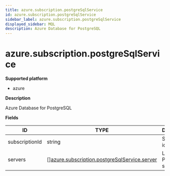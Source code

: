 ```yaml
---
title: azure.subscription.postgreSqlService
id: azure.subscription.postgreSqlService
sidebar_label: azure.subscription.postgreSqlService
displayed_sidebar: MQL
description: Azure Database for PostgreSQL
---
```


# azure.subscription.postgreSqlService

**Supported platform**

- azure

**Description**

Azure Database for PostgreSQL

**Fields**

| ID             | TYPE                                                                                                    | DESCRIPTION                |
| -------------- | ------------------------------------------------------------------------------------------------------- | -------------------------- |
| subscriptionId | string                                                                                                  | Subscription identifier    |
| servers        | &#91;&#93;[azure.subscription.postgreSqlService.server](azure.subscription.postgresqlservice.server.md) | List of PostgreSQL servers |
